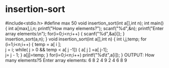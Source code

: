 # insertion-sort
#include<stdio.h>
#define max 50
void insertion_sort(int a[],int  n);
int main()
{
    int a[max],i,n;
    printf("How many elements?");
    scanf("%d",&n);
    printf("Enter array elements:\n");
    for(i=0;i<n;i++)
    {
        scanf("%d",&a[i]);
    }
    insertion_sort(a,n);
}
void insertion_sort(int a[],int n)
{
    int i,j,temp;
    for (i=1;i<n;i++)
    {
        temp = a[ i ];    
        j = i;
        while(  j > 0  && temp < a[ j -1])
        {
            a[ j ] =a[ j-1];   
                j= j - 1;
        }
        a[j]=temp;
    }
    for(i=0;i<n;i++)
        printf("%d\t",a[i]);
}
OUTPUT:
How many elements?5
Enter array elements:
6
8
2
4
9
2	4	6	8	9	
    
